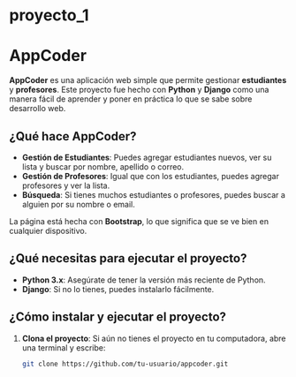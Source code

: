 # proyecto_1

# AppCoder

**AppCoder** es una aplicación web simple que permite gestionar **estudiantes** y **profesores**. Este proyecto fue hecho con **Python** y **Django** como una manera fácil de aprender y poner en práctica lo que se sabe sobre desarrollo web.

## ¿Qué hace AppCoder?

- **Gestión de Estudiantes**: Puedes agregar estudiantes nuevos, ver su lista y buscar por nombre, apellido o correo.
- **Gestión de Profesores**: Igual que con los estudiantes, puedes agregar profesores y ver la lista.
- **Búsqueda**: Si tienes muchos estudiantes o profesores, puedes buscar a alguien por su nombre o email.
  
La página está hecha con **Bootstrap**, lo que significa que se ve bien en cualquier dispositivo.

## ¿Qué necesitas para ejecutar el proyecto?

- **Python 3.x**: Asegúrate de tener la versión más reciente de Python.
- **Django**: Si no lo tienes, puedes instalarlo fácilmente.

## ¿Cómo instalar y ejecutar el proyecto?

1. **Clona el proyecto**:
   Si aún no tienes el proyecto en tu computadora, abre una terminal y escribe:

   ```bash
   git clone https://github.com/tu-usuario/appcoder.git
